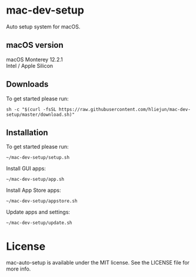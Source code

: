 # mac-dev-setup
Auto setup system for macOS.

## macOS version
macOS Monterey 12.2.1<br>
Intel / Apple Silicon

## Downloads
To get started please run:
```
sh -c "$(curl -fsSL https://raw.githubusercontent.com/hliejun/mac-dev-setup/master/download.sh)"
```

## Installation
To get started please run:
```
~/mac-dev-setup/setup.sh
```
Install GUI apps:
```
~/mac-dev-setup/app.sh
```
Install App Store apps:
```
~/mac-dev-setup/appstore.sh
```
Update apps and settings:
```
~/mac-dev-setup/update.sh
```

# License
mac-auto-setup is available under the MIT license. See the LICENSE file for more info.
